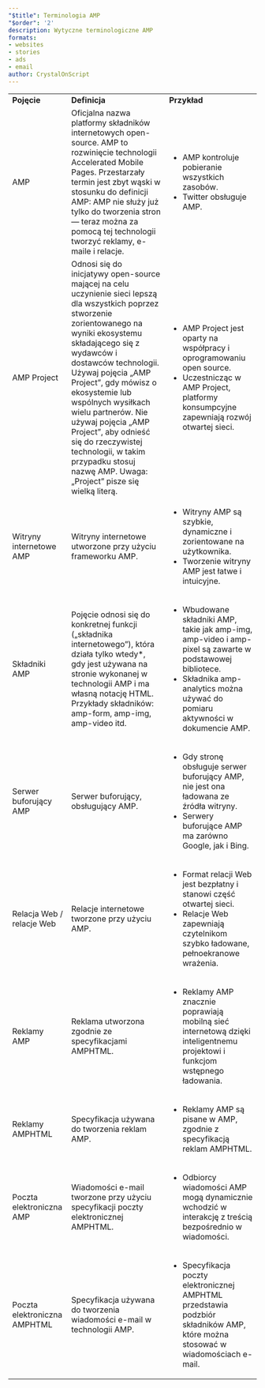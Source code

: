 ```yaml
---
"$title": Terminologia AMP
"$order": '2'
description: Wytyczne terminologiczne AMP
formats:
- websites
- stories
- ads
- email
author: CrystalOnScript
---
```


<table>
  <tr>
   <td>
<strong>Pojęcie</strong>
   </td>
   <td>
<strong>Definicja</strong>
   </td>
   <td>
<strong>Przykład</strong>
   </td>
  </tr>
  <tr>
   <td>AMP</td>
   <td>Oficjalna nazwa platformy składników internetowych open-source. AMP to rozwinięcie technologii Accelerated Mobile Pages. Przestarzały termin jest zbyt wąski w stosunku do definicji AMP: AMP nie służy już tylko do tworzenia stron — teraz można za pomocą tej technologii tworzyć reklamy, e-maile i relacje.</td>
   <td>
<ul>
      <li>AMP kontroluje pobieranie wszystkich zasobów.</li>
<li>Twitter obsługuje AMP.</li>
      </ul>
   </td>
  </tr>
  <tr>
   <td>AMP Project</td>
   <td>Odnosi się do inicjatywy open-source mającej na celu uczynienie sieci lepszą dla wszystkich poprzez stworzenie zorientowanego na wyniki ekosystemu składającego się z wydawców i dostawców technologii. Używaj pojęcia „AMP Project”, gdy mówisz o ekosystemie lub wspólnych wysiłkach wielu partnerów.  Nie używaj pojęcia „AMP Project”, aby odnieść się do rzeczywistej technologii, w takim przypadku stosuj nazwę AMP.        Uwaga: „Project” pisze się wielką literą.</td>
   <td>
<ul>
      <li>AMP Project jest oparty na współpracy i oprogramowaniu open source.</li>
<li>Uczestnicząc w AMP Project, platformy konsumpcyjne zapewniają rozwój otwartej sieci.</li>
</ul>
   </td>
  </tr>
  <tr>
   <td>Witryny internetowe AMP</td>
   <td>Witryny internetowe utworzone przy użyciu frameworku AMP.</td>
   <td>
<ul>
      <li>Witryny AMP są szybkie, dynamiczne i zorientowane na użytkownika.</li>
<li>Tworzenie witryny AMP jest łatwe i intuicyjne.</li>
</ul>
   </td>
  </tr>
  <tr>
   <td>Składniki AMP</td>
   <td>Pojęcie odnosi się do konkretnej funkcji („składnika internetowego”), która działa tylko wtedy*, gdy jest używana na stronie wykonanej w technologii AMP i ma własną notację HTML. Przykłady składników: amp-form, amp-img, amp-video itd.</td>
   <td>
<ul>
      <li>Wbudowane składniki AMP, takie jak amp-img, amp-video i amp-pixel są zawarte w podstawowej bibliotece.</li>
<li>Składnika amp-analytics można używać do pomiaru aktywności w dokumencie AMP.</li>
</ul>
   </td>
  </tr>
  <tr>
   <td>Serwer buforujący AMP</td>
   <td>Serwer buforujący, obsługujący AMP.</td>
   <td>
<ul>
      <li>Gdy stronę obsługuje serwer buforujący AMP, nie jest ona ładowana ze źródła witryny.</li>
<li>Serwery buforujące AMP ma zarówno Google, jak i Bing.</li>
</ul>
   </td>
  </tr>
  <tr>
   <td>Relacja Web / relacje Web</td>
   <td>Relacje internetowe tworzone przy użyciu AMP.</td>
   <td>
<ul>
      <li>Format relacji Web jest bezpłatny i stanowi część otwartej sieci.</li>
<li>Relacje Web zapewniają czytelnikom szybko ładowane, pełnoekranowe wrażenia.</li>
</ul>
   </td>
  </tr>
  <tr>
   <td>Reklamy AMP</td>
   <td>Reklama utworzona zgodnie ze specyfikacjami AMPHTML.</td>
   <td>
<ul>
      <li>Reklamy AMP znacznie poprawiają mobilną sieć internetową dzięki inteligentnemu projektowi i funkcjom wstępnego ładowania.</li>
</ul>
   </td>
  </tr>
  <tr>
   <td>Reklamy AMPHTML</td>
   <td>Specyfikacja używana do tworzenia reklam AMP.</td>
   <td>
<ul>
      <li>Reklamy AMP są pisane w AMP, zgodnie z specyfikacją reklam AMPHTML.</li>
</ul>
   </td>
  </tr>
  <tr>
   <td>Poczta elektroniczna AMP</td>
   <td>Wiadomości e-mail tworzone przy użyciu specyfikacji poczty elektronicznej AMPHTML.</td>
   <td>
<ul>
      <li>Odbiorcy wiadomości AMP mogą dynamicznie wchodzić w interakcję z treścią bezpośrednio w wiadomości.</li>
</ul>
   </td>
  </tr>
  <tr>
   <td>Poczta elektroniczna AMPHTML</td>
   <td>Specyfikacja używana do tworzenia wiadomości e-mail w technologii AMP.</td>
   <td>
<ul>
      <li>Specyfikacja poczty elektronicznej AMPHTML przedstawia podzbiór składników AMP, które można stosować w wiadomościach e-mail.</li>
</ul>
   </td>
  </tr>
</table>
